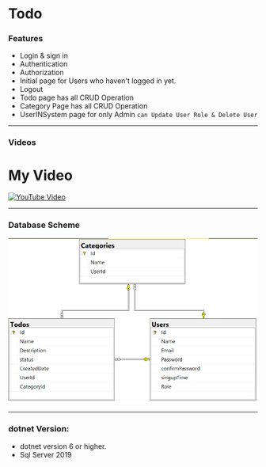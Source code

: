 # Todo
### Features
- Login & sign in
- Authentication
- Authorization
- Initial page for Users who haven't logged in yet.
- Logout
- Todo page has all CRUD Operation
- Category Page has all CRUD Operation
- UserINSystem page for only Admin `can Update User Role & Delete User`
----
### Videos
# My Video


[![YouTube Video](https://img.youtube.com/vi/G5G7dSBsd0c/0.jpg)](https://www.youtube.com/watch?v=G5G7dSBsd0c)






---
### Database Scheme
<img src= "DatabaseScheme.png"/>

---------

### dotnet Version:
- dotnet version 6 or higher.
- Sql Server 2019

